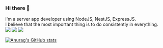 ### Hi there 👋
i'm a server app developer using NodeJS, NestJS, ExpressJS.
<br>
I believe that the most important thing is to do consistently in everything. 
<br>
<a href="www.naver.com" target="_blank"><img src="https://img.shields.io/badge/Blog-20C997?style=flat-square&logo=Velog&logoColor=FFFFFF"/></a>
<a href="https://url.kr/kc25rm" target="_blank"><img src="https://img.shields.io/badge/Repo-FFFFFF?style=flat-square&logo=Notion&logoColor=000000"/></a>
<a href="mailto:wngud4950@gmail.com" target="_blank"><img src="https://img.shields.io/badge/Mail-EA4335?style=flat-square&logo=Gmail&logoColor=FFFFFF"/></a>

[![Anurag's GitHub stats](https://github-readme-stats.vercel.app/api?username=Jureamer&theme=gruvbox&show_icons=true)](https://github.com/anuraghazra/github-readme-stats)

<br>
<br>
<br>
<br>

<!--
🖥 Stack

Front : <img src="https://img.shields.io/badge/-Javascript-yellow"/></a> <img src="https://img.shields.io/badge/-Typescript-informational"/></a>
<img src="https://img.shields.io/badge/-React-blue"/></a> <img src="https://img.shields.io/badge/-Redux-blueviolet"/></a> 

 Back : <img src="https://img.shields.io/badge/-NodeJs-green"/></a> <img src="https://img.shields.io/badge/-NestJS-ff69b4"/></a> 
 <img src="https://img.shields.io/badge/-expressJS-blue"/></a> <img src="https://img.shields.io/badge/-MySQL-critical"/></a> 
 <img src="https://img.shields.io/badge/-TypeORM-lightgray"/></a>


[![willianrod's wakatime stats](https://github-readme-stats.vercel.app/api/wakatime?username=Jureamer)](https://github.com/anuraghazra/github-readme-stats)


[![Top Langs](https://github-readme-stats.vercel.app/api/top-langs/?username=anuraghazra&layout=compact)](https://github.com/anuraghazra/github-readme-stats)
-->
